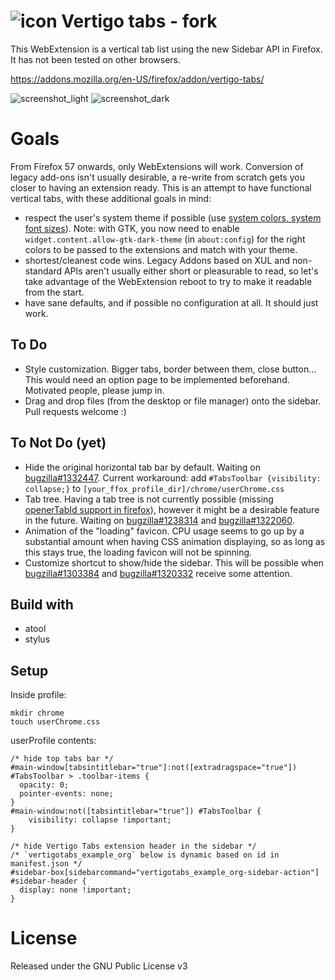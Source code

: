 # ![icon](icon48.png "Vertigo tabs") Vertigo tabs - fork
This WebExtension is a vertical tab list using the new Sidebar API in Firefox.
It has not been tested on other browsers.

https://addons.mozilla.org/en-US/firefox/addon/vertigo-tabs/

![screenshot_light](screenshot_light_small.png "Screenshot light") ![screenshot_dark](screenshot_dark_small.png "Screenshot dark")

# Goals
From Firefox 57 onwards, only WebExtensions will work. Conversion of legacy
add-ons isn't usually desirable, a re-write from scratch gets you closer to
having an extension ready. This is an attempt to have functional vertical tabs,
with these additional goals in mind:
- respect the user's system theme if possible (use [system colors,
  system font sizes](
  https://developer.mozilla.org/en-US/docs/Web/CSS/color_value#System_Colors)).
  Note: with GTK, you now need to enable `widget.content.allow-gtk-dark-theme`
  (in `about:config`) for the right colors to be passed to the extensions and
  match with your theme.
- shortest/cleanest code wins. Legacy Addons based on XUL and non-standard APIs
  aren't usually either short or pleasurable to read, so let's take advantage
  of the WebExtension reboot to try to make it readable from the start.
- have sane defaults, and if possible no configuration at all.
  It should just work.

## To Do
- Style customization. Bigger tabs, border between them, close button... This
  would need an option page to be implemented beforehand. Motivated people,
  please jump in.
- Drag and drop files (from the desktop or file manager) onto the sidebar.
  Pull requests welcome :)

## To Not Do (yet)
- Hide the original horizontal tab bar by default. Waiting on
  [bugzilla#1332447](https://bugzilla.mozilla.org/show_bug.cgi?id=1332447).
  Current workaround: add `#TabsToolbar {visibility: collapse;}` to
  `[your_ffox_profile_dir]/chrome/userChrome.css`
- Tab tree. Having a tab tree is not currently possible
  (missing [openerTabId support in firefox](
  https://developer.mozilla.org/en-US/Add-ons/WebExtensions/API/tabs/Tab#Browser_compatibility)),
  however it might be a desirable feature in the future. Waiting on
  [bugzilla#1238314](https://bugzilla.mozilla.org/show_bug.cgi?id=1238314) and
  [bugzilla#1322060](https://bugzilla.mozilla.org/show_bug.cgi?id=1322060).
- Animation of the "loading" favicon. CPU usage seems to go up by a substantial
  amount when having CSS animation displaying, so as long as this stays true,
  the loading favicon will not be spinning.
- Customize shortcut to show/hide the sidebar. This will be possible when
[bugzilla#1303384](https://bugzilla.mozilla.org/show_bug.cgi?id=1303384) and
[bugzilla#1320332](https://bugzilla.mozilla.org/show_bug.cgi?id=1320332) receive
some attention.

## Build with

 - atool
 - stylus

## Setup

Inside profile:
```
mkdir chrome
touch userChrome.css
```

userProfile contents:
```
/* hide top tabs bar */
#main-window[tabsintitlebar="true"]:not([extradragspace="true"]) #TabsToolbar > .toolbar-items {
  opacity: 0;
  pointer-events: none;
}
#main-window:not([tabsintitlebar="true"]) #TabsToolbar {
    visibility: collapse !important;
}

/* hide Vertigo Tabs extension header in the sidebar */
/* `vertigotabs_example_org` below is dynamic based on id in manifest.json */                             
#sidebar-box[sidebarcommand="vertigotabs_example_org-sidebar-action"] #sidebar-header {
  display: none !important;
}
```

# License
Released under the GNU Public License v3
